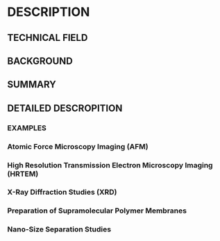# DESCRIPTION

## TECHNICAL FIELD

## BACKGROUND

## SUMMARY

## DETAILED DESCROPITION

### EXAMPLES

### Atomic Force Microscopy Imaging (AFM)

### High Resolution Transmission Electron Microscopy Imaging (HRTEM)

### X-Ray Diffraction Studies (XRD)

### Preparation of Supramolecular Polymer Membranes

### Nano-Size Separation Studies

